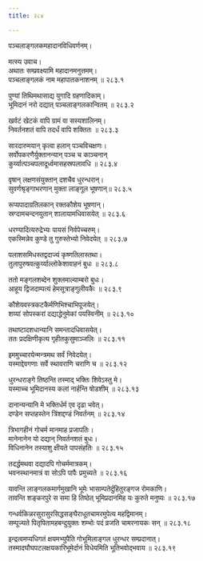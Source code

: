 ```yaml
---
title: २८४

---
```

पञ्चलाङ्गलकमहादानविधिवर्णनम्।  
  
मत्स्य उवाच।  
अथातः सम्प्रवक्ष्यामि महादानमनुत्तमम्।  
पञ्चलाङ्गलकं नाम महापातकनाशनम् ॥ २८३.१  
  
पुण्यां तिथिमथासाद्य युगादि ग्रहणादिकाम्।  
भूमिदानं नरो दद्यात् पञ्चलाङ्गलकान्वितम् ॥ २८३.२  
  
खर्वटं खेटकं वापि ग्रामं वा सस्यशालिनम्।  
निवर्तनशतं वापि तदर्धं वापि शक्तितः ॥ २८३.३  
  
सारदारुमयान् कृत्वा हलान् पञ्चविचक्षणः।  
सर्वोपकरणैर्युक्तानन्यान् पञ्च च काञ्चनान्  
कुर्य्यात्पञ्चपलादूर्ध्वमासहस्रपलावधि ॥ २८३.४  
  
वृषान् लक्षणसंयुक्तान् दशचैव धुरन्धरान्।  
सुवर्णश्रृङ्गाभरणान् मुक्ता लाङ्गूल भूषणान्॥ २८३.५  
  
रूप्यपादाग्रतिलकान् रक्तकौशेय भूषणान्।  
स्रग्दामचन्दनयुतान् शालायामधिवासयेत् ॥ २८३.६  
  
धरण्यादित्यरुद्रेभ्यः पायसं निर्वपेच्चरुम्।  
एकस्मिन्नेव कुण्डे तु गुरुस्तेभ्यो निवेदयेत् ॥ २८३.७  
  
पलाशसमिधस्तद्वदाज्यं कृष्णतिलास्तथा।  
तुलापुरुषवत्कुर्य्याल्लोकेशावाहनं बुधः ॥ २८३.८  
  
ततो मङ्गलशब्देन शुक्लमाल्याम्बरो बुधः।  
आहूय द्विजदाम्पत्यं हेमसूत्राङ्गुलीयकैः ॥ २८३.९  
  
कौशेयवस्त्रकटकैर्मणिभिश्चाभिपूजयेत्।  
शय्यां सोपस्करां दद्याद्धेनुमेकां पयस्विनीम् ॥ २८३.१०  
  
तथाष्टादशधान्यानि समन्तादधिवासयेत्।  
ततः प्रदक्षिणीकृत्य गृहीतकुसुमाञ्जलिः ॥ २८३.११  
  
इममुच्चारयेन्मन्त्रमथ सर्वं निवेदयेत्।  
यस्माद्देवगणाः सर्वे स्थावराणि चराणि च ॥ २८३.१२  
  
धुरन्धराङ्गे तिष्ठन्ति तस्माद् भक्तिः शिवेऽस्तु मे।  
यस्माच्च भूमिदानस्य कलां नार्हन्ति षोडशीम् ॥ २८३.१३  
  
दानान्यन्यानि मे भक्तिर्धर्म एव दृढा भवेत्।  
दण्डेन सप्तहस्तेन त्रिंशद्दण्डं निवर्तनम् ॥ २८३.१४  
  
त्रिभागहीनं गोचर्म मानमाह प्रजापतिः।  
मानेनानेन यो दद्यान् निवर्तनशतं बुधः।  
विधिनानेन तस्याशु क्षीयते पापसंहतिः ॥ २८३.१५  
  
तदर्द्धमथवा दद्यादपि गोचर्ममात्रकम्।  
भवनस्थानमात्रं वा सोऽपि पापैः प्रमुच्यते ॥ २८३.१६  
  
यावन्ति लाङ्गलकमार्गमुखानि भूमेः भासाम्पतेर्दुहितुरङ्गज रोमकाणि।  
तावन्ति शङ्करपुरे स समा हि तिष्ठेत् भूमिप्रदानमिह यः कुरुते मनुष्यः ॥ २८३.१७  
  
गन्धर्वकिन्नरसुरासुरसिद्धसङ्घैराधूतचामरमुपेत्य महद्विमानम्।  
सम्पूज्यते पितृपितामहबन्दुयुक्तः शम्भोः पदं व्रजति चामरनायकः सन् ॥ २८३.१८  
  
इन्द्रत्वमप्यधिगतं क्षयमभ्युपैति गोभूमिलाङ्गल धुरन्धर सम्प्रदानात्।  
तस्मादघौघपटलक्षयकारिभूमेर्दानं विधेयमिति भूतिभवोद्भवाय ॥ २८३.१९